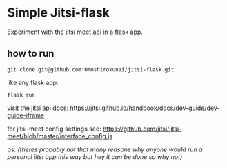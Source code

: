 # Simple Jitsi-flask

Experiment with the jitsi meet api in a flask app.

## how to run

`git clone git@github.com:Omoshirokunai/jitsi-flask.git`

like any flask app:

`flask run`

visit the jitsi api docs: <https://jitsi.github.io/handbook/docs/dev-guide/dev-guide-iframe>

for jitsi-meet config settings see: <https://github.com/jitsi/jitsi-meet/blob/master/interface_config.js>

ps: *(theres probably not that many reasons why anyone would run a personal jitsi app this way but hey it can be done so why not)*
